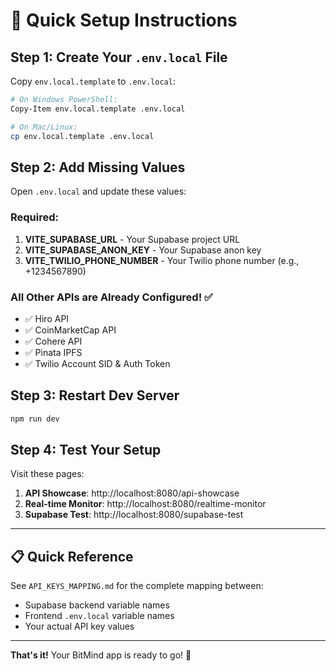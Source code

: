 # 🚀 Quick Setup Instructions

## Step 1: Create Your `.env.local` File

Copy `env.local.template` to `.env.local`:

```bash
# On Windows PowerShell:
Copy-Item env.local.template .env.local

# On Mac/Linux:
cp env.local.template .env.local
```

## Step 2: Add Missing Values

Open `.env.local` and update these values:

### Required:
1. **VITE_SUPABASE_URL** - Your Supabase project URL
2. **VITE_SUPABASE_ANON_KEY** - Your Supabase anon key
3. **VITE_TWILIO_PHONE_NUMBER** - Your Twilio phone number (e.g., +1234567890)

### All Other APIs are Already Configured! ✅
- ✅ Hiro API
- ✅ CoinMarketCap API
- ✅ Cohere API
- ✅ Pinata IPFS
- ✅ Twilio Account SID & Auth Token

## Step 3: Restart Dev Server

```bash
npm run dev
```

## Step 4: Test Your Setup

Visit these pages:
1. **API Showcase**: http://localhost:8080/api-showcase
2. **Real-time Monitor**: http://localhost:8080/realtime-monitor
3. **Supabase Test**: http://localhost:8080/supabase-test

---

## 📋 Quick Reference

See `API_KEYS_MAPPING.md` for the complete mapping between:
- Supabase backend variable names
- Frontend `.env.local` variable names
- Your actual API key values

---

**That's it!** Your BitMind app is ready to go! 🎉

